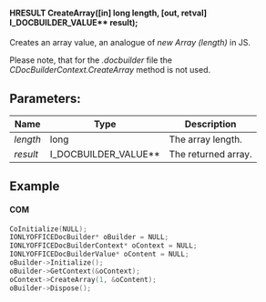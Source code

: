 #### HRESULT CreateArray(\[in] long length, \[out, retval] I\_DOCBUILDER\_VALUE\*\* result);

Creates an array value, an analogue of *new Array (length)* in JS.

Please note, that for the *.docbuilder* file the *CDocBuilderContext.CreateArray* method is not used.

## Parameters:

| Name     | Type                     | Description         |
| -------- | ------------------------ | ------------------- |
| *length* | long                     | The array length.   |
| *result* | I\_DOCBUILDER\_VALUE\*\* | The returned array. |

## Example

#### COM

```c++
CoInitialize(NULL);
IONLYOFFICEDocBuilder* oBuilder = NULL;
IONLYOFFICEDocBuilderContext* oContext = NULL;
IONLYOFFICEDocBuilderValue* oContent = NULL;
oBuilder->Initialize();
oBuilder->GetContext(&oContext);
oContext->CreateArray(1, &oContent);
oBuilder->Dispose();
```
